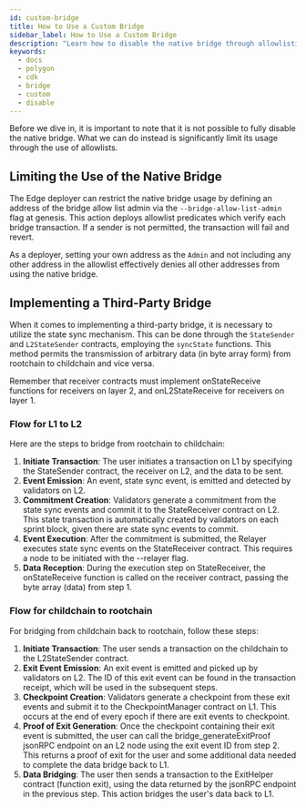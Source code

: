 ```yaml
---
id: custom-bridge
title: How to Use a Custom Bridge
sidebar_label: How to Use a Custom Bridge
description: "Learn how to disable the native bridge through allowlisting."
keywords:
  - docs
  - polygon
  - cdk
  - bridge
  - custom
  - disable
---
```


Before we dive in, it is important to note that it is not possible to fully disable the native bridge. What we can do instead is significantly limit its usage through the use of allowlists.

## Limiting the Use of the Native Bridge

The Edge deployer can restrict the native bridge usage by defining an address of the bridge allow list admin via the `--bridge-allow-list-admin` flag at genesis. This action deploys allowlist predicates which verify each bridge transaction. If a sender is not permitted, the transaction will fail and revert.

As a deployer, setting your own address as the `Admin` and not including any other address in the allowlist effectively denies all other addresses from using the native bridge.

## Implementing a Third-Party Bridge

When it comes to implementing a third-party bridge, it is necessary to utilize the state sync mechanism. This can be done through the `StateSender` and `L2StateSender` contracts, employing the `syncState` functions. This method permits the transmission of arbitrary data (in byte array form) from rootchain to childchain and vice versa.

Remember that receiver contracts must implement onStateReceive functions for receivers on layer 2, and onL2StateReceive for receivers on layer 1.

### Flow for L1 to L2

Here are the steps to bridge from rootchain to childchain:

1. **Initiate Transaction**: The user initiates a transaction on L1 by specifying the StateSender contract, the receiver on L2, and the data to be sent.
2. **Event Emission**: An event, state sync event, is emitted and detected by validators on L2.
3. **Commitment Creation**: Validators generate a commitment from the state sync events and commit it to the StateReceiver contract on L2. This state transaction is automatically created by validators on each sprint block, given there are state sync events to commit.
4. **Event Execution**: After the commitment is submitted, the Relayer executes state sync events on the StateReceiver contract. This requires a node to be initiated with the --relayer flag.
5. **Data Reception**: During the execution step on StateReceiver, the onStateReceive function is called on the receiver contract, passing the byte array (data) from step 1.

### Flow for childchain to rootchain

For bridging from childchain back to rootchain, follow these steps:

1. **Initiate Transaction**: The user sends a transaction on the childchain to the L2StateSender contract.
2. **Exit Event Emission**: An exit event is emitted and picked up by validators on L2. The ID of this exit event can be found in the transaction receipt, which will be used in the subsequent steps.
3. **Checkpoint Creation**: Validators generate a checkpoint from these exit events and submit it to the CheckpointManager contract on L1. This occurs at the end of every epoch if there are exit events to checkpoint.
4. **Proof of Exit Generation**: Once the checkpoint containing their exit event is submitted, the user can call the bridge_generateExitProof jsonRPC endpoint on an L2 node using the exit event ID from step 2. This returns a proof of exit for the user and some additional data needed to complete the data bridge back to L1.
5. **Data Bridging**: The user then sends a transaction to the ExitHelper contract (function exit), using the data returned by the jsonRPC endpoint in the previous step. This action bridges the user's data back to L1.
